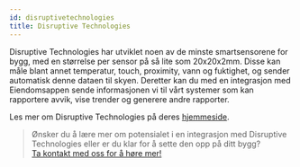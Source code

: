 ```yaml
---
id: disruptivetechnologies
title: Disruptive Technologies
---
```


Disruptive Technologies har utviklet noen av de minste smartsensorene for bygg, med en størrelse per sensor på så lite som 20x20x2mm. Disse kan måle blant annet temperatur, touch, proximity, vann og fuktighet, og sender automatisk denne dataen til skyen. Deretter kan du med en integrasjon med Eiendomsappen sende informasjonen vi til vårt systemer som kan rapportere avvik, vise trender og generere andre rapporter.

Les mer om Disruptive Technologies på deres [hjemmeside](https://www.disruptive-technologies.com).

>Ønsker du å lære mer om potensialet i en integrasjon med Disruptive Technologies eller er du klar for å sette den opp på ditt bygg?<br>
[Ta kontakt med oss for å høre mer!](https://eiendomsappen.com/nb/contact-us)
